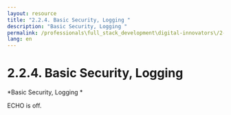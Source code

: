 ```yaml
---
layout: resource
title: "2.2.4. Basic Security, Logging "
description: "Basic Security, Logging "
permalink: /professionals\full_stack_development\digital-innovators\/2-2-4-basic-security-logging-monitoring-backend/
lang: en
---
```


# 2.2.4. Basic Security, Logging 

*Basic Security, Logging *

ECHO is off.
